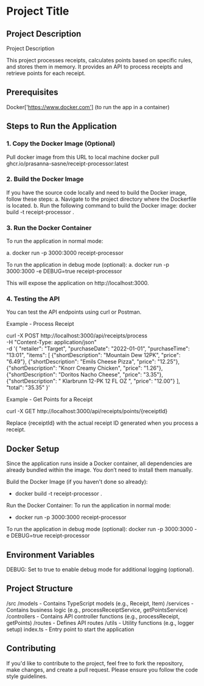 # Project Title

## Project Description

Project Description

This project processes receipts, calculates points based on specific rules, and stores them in memory. It provides an API to process receipts and retrieve points for each receipt.

## Prerequisites

Docker['https://www.docker.com'] (to run the app in a container)

## Steps to Run the Application

### 1. Copy the Docker Image (Optional)
Pull docker image from this URL to local machine
docker pull ghcr.io/prasanna-sasne/receipt-processor:latest

### 2. Build the Docker Image
If you have the source code locally and need to build the Docker image, follow these steps:
a. Navigate to the project directory where the Dockerfile is located.
b. Run the following command to build the Docker image:
docker build -t receipt-processor .

### 3. Run the Docker Container
To run the application in normal mode:

a. docker run -p 3000:3000 receipt-processor

To run the application in debug mode (optional):
a. docker run -p 3000:3000 -e DEBUG=true receipt-processor 

This will expose the application on http://localhost:3000.

### 4. Testing the API

You can test the API endpoints using curl or Postman.

Example - Process Receipt

curl -X POST http://localhost:3000/api/receipts/process \
     -H "Content-Type: application/json" \
     -d '{
           "retailer": "Target",
           "purchaseDate": "2022-01-01",
           "purchaseTime": "13:01",
           "items": [
             {"shortDescription": "Mountain Dew 12PK", "price": "6.49"},
             {"shortDescription": "Emils Cheese Pizza", "price": "12.25"},
             {"shortDescription": "Knorr Creamy Chicken", "price": "1.26"},
             {"shortDescription": "Doritos Nacho Cheese", "price": "3.35"},
             {"shortDescription": "   Klarbrunn 12-PK 12 FL OZ  ", "price": "12.00"}
           ],
           "total": "35.35"
         }'

Example - Get Points for a Receipt

curl -X GET http://localhost:3000/api/receipts/points/{receiptId}

Replace {receiptId} with the actual receipt ID generated when you process a receipt.

## Docker Setup

Since the application runs inside a Docker container, all dependencies are already bundled within the image. You don’t need to install them manually.

Build the Docker Image (if you haven't done so already):
- docker build -t receipt-processor .

Run the Docker Container:
To run the application in normal mode:
- docker run -p 3000:3000 receipt-processor

To run the application in debug mode (optional):
docker run -p 3000:3000 -e DEBUG=true receipt-processor

## Environment Variables
DEBUG: Set to true to enable debug mode for additional logging (optional).

## Project Structure
/src
  /models      - Contains TypeScript models (e.g., Receipt, Item)
  /services    - Contains business logic (e.g., processReceiptService, getPointsService)
  /controllers - Contains API controller functions (e.g., processReceipt, getPoints)
  /routes      - Defines API routes
  /utils       - Utility functions (e.g., logger setup)
  index.ts     - Entry point to start the application

## Contributing
If you'd like to contribute to the project, feel free to fork the repository, make changes, and create a pull request. Please ensure you follow the code style guidelines.